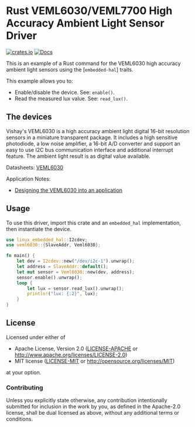 # Rust VEML6030/VEML7700 High Accuracy Ambient Light Sensor Driver

[![crates.io](https://img.shields.io/crates/v/veml6030.svg)](https://crates.io/crates/veml6030)
[![Docs](https://docs.rs/veml6030/badge.svg)](https://docs.rs/veml6030)

This is an example of a Rust command for the VEML6030 high accuracy ambient 
light sensors using the [`embedded-hal`] traits.

This example allows you to:
- Enable/disable the device. See: `enable()`.
- Read the measured lux value. See: `read_lux()`.

## The devices

Vishay's VEML6030 is a high accuracy ambient light digital 16-bit
resolution sensors in a miniature transparent package. It includes
a high sensitive photodiode, a low noise amplifier, a 16-bit A/D converter
and support an easy to use I2C bus communication interface and additional
interrupt feature.
The ambient light result is as digital value available.

Datasheets: [VEML6030](https://www.vishay.com/docs/84366/veml6030.pdf)

Application Notes:
- [Designing the VEML6030 into an application](https://www.vishay.com/docs/84367/designingveml6030.pdf)

## Usage

To use this driver, import this crate and an `embedded_hal` implementation,
then instantiate the device.

```rust
use linux_embedded_hal::I2cdev;
use veml6030::{SlaveAddr, Veml6030};

fn main() {
    let dev = I2cdev::new("/dev/i2c-1").unwrap();
    let address = SlaveAddr::default();
    let mut sensor = Veml6030::new(dev, address);
    sensor.enable().unwrap();
    loop {
        let lux = sensor.read_lux().unwrap();
        println!("lux: {:2}", lux);
    }
}
```

## License

Licensed under either of

 * Apache License, Version 2.0 ([LICENSE-APACHE](LICENSE-APACHE) or
   http://www.apache.org/licenses/LICENSE-2.0)
 * MIT license ([LICENSE-MIT](LICENSE-MIT) or
   http://opensource.org/licenses/MIT)

at your option.

### Contributing

Unless you explicitly state otherwise, any contribution intentionally submitted
for inclusion in the work by you, as defined in the Apache-2.0 license, shall
be dual licensed as above, without any additional terms or conditions.
